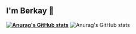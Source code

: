 ## I'm Berkay 👋

**[![Anurag's GitHub stats](https://github-readme-stats.vercel.app/api?username=berkayilikoba)](https://github.com/anuraghazra/github-readme-stats)**
![Anurag's GitHub stats](https://github-readme-stats.vercel.app/api?username=berkayiliokba&show_icons=true&theme=radical)

